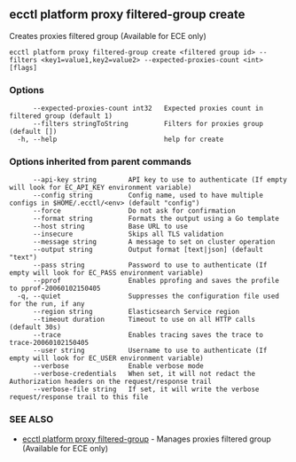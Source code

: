 ## ecctl platform proxy filtered-group create

Creates proxies filtered group (Available for ECE only)

```
ecctl platform proxy filtered-group create <filtered group id> --filters <key1=value1,key2=value2> --expected-proxies-count <int> [flags]
```

### Options

```
      --expected-proxies-count int32   Expected proxies count in filtered group (default 1)
      --filters stringToString         Filters for proxies group (default [])
  -h, --help                           help for create
```

### Options inherited from parent commands

```
      --api-key string        API key to use to authenticate (If empty will look for EC_API_KEY environment variable)
      --config string         Config name, used to have multiple configs in $HOME/.ecctl/<env> (default "config")
      --force                 Do not ask for confirmation
      --format string         Formats the output using a Go template
      --host string           Base URL to use
      --insecure              Skips all TLS validation
      --message string        A message to set on cluster operation
      --output string         Output format [text|json] (default "text")
      --pass string           Password to use to authenticate (If empty will look for EC_PASS environment variable)
      --pprof                 Enables pprofing and saves the profile to pprof-20060102150405
  -q, --quiet                 Suppresses the configuration file used for the run, if any
      --region string         Elasticsearch Service region
      --timeout duration      Timeout to use on all HTTP calls (default 30s)
      --trace                 Enables tracing saves the trace to trace-20060102150405
      --user string           Username to use to authenticate (If empty will look for EC_USER environment variable)
      --verbose               Enable verbose mode
      --verbose-credentials   When set, it will not redact the Authorization headers on the request/response trail
      --verbose-file string   If set, it will write the verbose request/response trail to this file
```

### SEE ALSO

* [ecctl platform proxy filtered-group](ecctl_platform_proxy_filtered-group.md)	 - Manages proxies filtered group (Available for ECE only)

